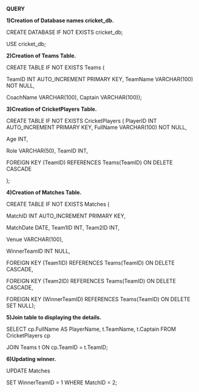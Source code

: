 **QUERY**

**1)Creation of Database names cricket\_db.**

CREATE DATABASE IF NOT EXISTS cricket\_db;

USE cricket\_db;



**2)Creation of Teams Table.**

CREATE TABLE IF NOT EXISTS Teams (

TeamID INT AUTO\_INCREMENT PRIMARY KEY, TeamName VARCHAR(100) NOT NULL,

CoachName VARCHAR(100), Captain VARCHAR(100));



**3)Creation of CricketPlayers Table.**

CREATE TABLE IF NOT EXISTS CricketPlayers ( PlayerID INT AUTO\_INCREMENT PRIMARY KEY, FullName VARCHAR(100) NOT NULL,

Age INT,

Role VARCHAR(50), TeamID INT,

FOREIGN KEY (TeamID) REFERENCES Teams(TeamID) ON DELETE CASCADE

);



**4)Creation of Matches Table.**

CREATE TABLE IF NOT EXISTS Matches (

MatchID INT AUTO\_INCREMENT PRIMARY KEY,

MatchDate DATE, Team1ID INT, Team2ID INT,

Venue VARCHAR(100),

WinnerTeamID INT NULL,

FOREIGN KEY (Team1ID) REFERENCES Teams(TeamID) ON DELETE CASCADE,

FOREIGN KEY (Team2ID) REFERENCES Teams(TeamID) ON DELETE CASCADE,

FOREIGN KEY (WinnerTeamID) REFERENCES Teams(TeamID) ON DELETE SET NULL);



**5)Join table to displaying the details.**

SELECT cp.FullName AS PlayerName, t.TeamName, t.Captain FROM CricketPlayers cp

JOIN Teams t ON cp.TeamID = t.TeamID;



**6)Updating winner.**

UPDATE Matches

SET WinnerTeamID = 1 WHERE MatchID = 2;



